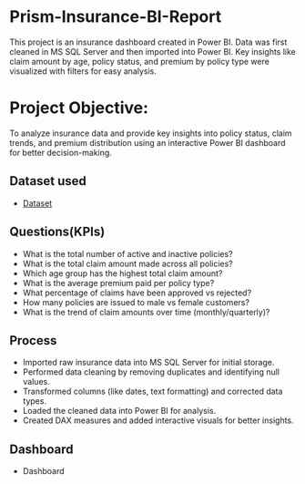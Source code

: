 # Prism-Insurance-BI-Report
This project is an insurance dashboard created in Power BI. Data was first cleaned in MS SQL Server and then imported into Power BI. Key insights like claim amount by age, policy status, and premium by policy type were visualized with filters for easy analysis.

# Project Objective:
To analyze insurance data and provide key insights into policy status, claim trends, and premium distribution using an interactive Power BI dashboard for better decision-making.

## Dataset used
- <a href="https://github.com/kunalkadu2001/Prism-Insurance-BI-Report/blob/main/InsuranceData.csv"> Dataset</a>

## Questions(KPIs)

- What is the total number of active and inactive policies?
- What is the total claim amount made across all policies?
- Which age group has the highest total claim amount?
- What is the average premium paid per policy type?
- What percentage of claims have been approved vs rejected?
- How many policies are issued to male vs female customers?
- What is the trend of claim amounts over time (monthly/quarterly)?

## Process

- Imported raw insurance data into MS SQL Server for initial storage.
- Performed data cleaning by removing duplicates and identifying null values.
- Transformed columns (like dates, text formatting) and corrected data types.
- Loaded the cleaned data into Power BI for analysis.
- Created DAX measures and added interactive visuals for better insights.


## Dashboard

- <a herf="https://github.com/kunalkadu2001/Prism-Insurance-BI-Report/blob/main/Screenshot%202025-06-29%20220219.png"> Dashboard<a/>











